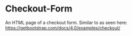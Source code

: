 # Checkout-Form
An HTML page of a checkout form. Similar to as seen here: https://getbootstrap.com/docs/4.0/examples/checkout/
